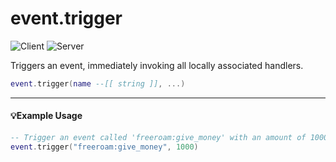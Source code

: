 # event.trigger

![Client](https://img.shields.io/badge/Client-00FFFF)
![Server](https://img.shields.io/badge/Server-00FFAA)

Triggers an event, immediately invoking all locally associated handlers.

```lua
event.trigger(name --[[ string ]], ...)
```

---

#### 💡Example Usage

```lua
-- Trigger an event called 'freeroam:give_money' with an amount of 1000$
event.trigger("freeroam:give_money", 1000)
```